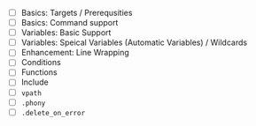 - [ ] Basics: Targets / Prerequsities
- [ ] Basics: Command support
- [ ] Variables: Basic Support
- [ ] Variables: Speical Variables (Automatic Variables) / Wildcards
- [ ] Enhancement: Line Wrapping
- [ ] Conditions
- [ ] Functions
- [ ] Include
- [ ] `vpath`
- [ ] `.phony`
- [ ] `.delete_on_error`
